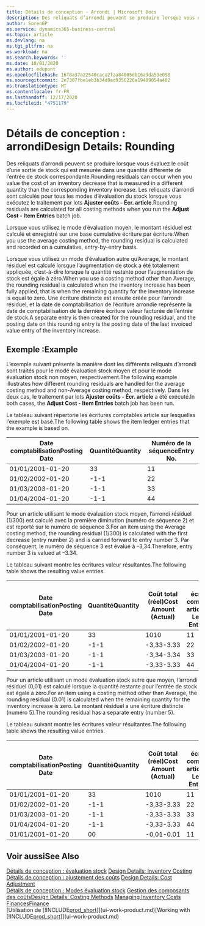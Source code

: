 ```yaml
---
title: Détails de conception - Arrondi | Microsoft Docs
description: Des reliquats d’arrondi peuvent se produire lorsque vous évaluez le coût d’une sortie de stock qui est mesurée dans une quantité différente de l’entrée de stock correspondante. Les reliquats d’arrondi sont calculés pour tous les modes d’évaluation du stock lorsque vous exécutez le traitement par lots **Ajuster coûts - Écr. article**.
author: SorenGP
ms.service: dynamics365-business-central
ms.topic: article
ms.devlang: na
ms.tgt_pltfrm: na
ms.workload: na
ms.search.keywords: ''
ms.date: 10/01/2020
ms.author: edupont
ms.openlocfilehash: 16f8a37a22540caca2faa84005db16a9da59e098
ms.sourcegitcommit: 2e7307fbe1eb3b34d0ad9356226a19409054a402
ms.translationtype: HT
ms.contentlocale: fr-FR
ms.lasthandoff: 12/17/2020
ms.locfileid: "4751179"
---
```

# <a name="design-details-rounding"></a><span data-ttu-id="01ac2-104">Détails de conception : arrondi</span><span class="sxs-lookup"><span data-stu-id="01ac2-104">Design Details: Rounding</span></span>
<span data-ttu-id="01ac2-105">Des reliquats d’arrondi peuvent se produire lorsque vous évaluez le coût d’une sortie de stock qui est mesurée dans une quantité différente de l’entrée de stock correspondante.</span><span class="sxs-lookup"><span data-stu-id="01ac2-105">Rounding residuals can occur when you value the cost of an inventory decrease that is measured in a different quantity than the corresponding inventory increase.</span></span> <span data-ttu-id="01ac2-106">Les reliquats d’arrondi sont calculés pour tous les modes d’évaluation du stock lorsque vous exécutez le traitement par lots **Ajuster coûts - Écr. article**.</span><span class="sxs-lookup"><span data-stu-id="01ac2-106">Rounding residuals are calculated for all costing methods when you run the **Adjust Cost - Item Entries** batch job.</span></span>  

 <span data-ttu-id="01ac2-107">Lorsque vous utilisez le mode d’évaluation moyen, le montant résiduel est calculé et enregistré sur une base cumulative écriture par écriture.</span><span class="sxs-lookup"><span data-stu-id="01ac2-107">When you use the average costing method, the rounding residual is calculated and recorded on a cumulative, entry-by-entry basis.</span></span>  

 <span data-ttu-id="01ac2-108">Lorsque vous utilisez un mode d’évaluation autre qu’Average, le montant résiduel est calculé lorsque l’augmentation de stock a été totalement appliquée, c’est-à-dire lorsque la quantité restante pour l’augmentation de stock est égale à zéro.</span><span class="sxs-lookup"><span data-stu-id="01ac2-108">When you use a costing method other than Average, the rounding residual is calculated when the inventory increase has been fully applied, that is when the remaining quantity for the inventory increase is equal to zero.</span></span> <span data-ttu-id="01ac2-109">Une écriture distincte est ensuite créée pour l’arrondi résiduel, et la date de comptabilisation de l’écriture arrondie représente la date de comptabilisation de la dernière écriture valeur facturée de l’entrée de stock.</span><span class="sxs-lookup"><span data-stu-id="01ac2-109">A separate entry is then created for the rounding residual, and the posting date on this rounding entry is the posting date of the last invoiced value entry of the inventory increase.</span></span>  

## <a name="example"></a><span data-ttu-id="01ac2-110">Exemple :</span><span class="sxs-lookup"><span data-stu-id="01ac2-110">Example</span></span>  
 <span data-ttu-id="01ac2-111">L’exemple suivant présente la manière dont les différents reliquats d’arrondi sont traités pour le mode évaluation stock moyen et pour le mode évaluation stock non moyen, respectivement.</span><span class="sxs-lookup"><span data-stu-id="01ac2-111">The following example illustrates how different rounding residuals are handled for the average costing method and non-Average costing method, respectively.</span></span> <span data-ttu-id="01ac2-112">Dans les deux cas, le traitement par lots **Ajuster coûts - Écr. article** a été exécuté.</span><span class="sxs-lookup"><span data-stu-id="01ac2-112">In both cases, the **Adjust Cost - Item Entries** batch job has been run.</span></span>  

 <span data-ttu-id="01ac2-113">Le tableau suivant répertorie les écritures comptables article sur lesquelles l’exemple est basé.</span><span class="sxs-lookup"><span data-stu-id="01ac2-113">The following table shows the item ledger entries that the example is based on.</span></span>  

|<span data-ttu-id="01ac2-114">Date comptabilisation</span><span class="sxs-lookup"><span data-stu-id="01ac2-114">Posting Date</span></span>|<span data-ttu-id="01ac2-115">Quantité</span><span class="sxs-lookup"><span data-stu-id="01ac2-115">Quantity</span></span>|<span data-ttu-id="01ac2-116">Numéro de la séquence</span><span class="sxs-lookup"><span data-stu-id="01ac2-116">Entry No.</span></span>|  
|------------------|--------------|---------------|  
|<span data-ttu-id="01ac2-117">01/01/20</span><span class="sxs-lookup"><span data-stu-id="01ac2-117">01-01-20</span></span>|<span data-ttu-id="01ac2-118">3</span><span class="sxs-lookup"><span data-stu-id="01ac2-118">3</span></span>|<span data-ttu-id="01ac2-119">1</span><span class="sxs-lookup"><span data-stu-id="01ac2-119">1</span></span>|  
|<span data-ttu-id="01ac2-120">01/02/20</span><span class="sxs-lookup"><span data-stu-id="01ac2-120">02-01-20</span></span>|<span data-ttu-id="01ac2-121">-1</span><span class="sxs-lookup"><span data-stu-id="01ac2-121">-1</span></span>|<span data-ttu-id="01ac2-122">2</span><span class="sxs-lookup"><span data-stu-id="01ac2-122">2</span></span>|  
|<span data-ttu-id="01ac2-123">01/03/20</span><span class="sxs-lookup"><span data-stu-id="01ac2-123">03-01-20</span></span>|<span data-ttu-id="01ac2-124">-1</span><span class="sxs-lookup"><span data-stu-id="01ac2-124">-1</span></span>|<span data-ttu-id="01ac2-125">3</span><span class="sxs-lookup"><span data-stu-id="01ac2-125">3</span></span>|  
|<span data-ttu-id="01ac2-126">01/04/20</span><span class="sxs-lookup"><span data-stu-id="01ac2-126">04-01-20</span></span>|<span data-ttu-id="01ac2-127">-1</span><span class="sxs-lookup"><span data-stu-id="01ac2-127">-1</span></span>|<span data-ttu-id="01ac2-128">4</span><span class="sxs-lookup"><span data-stu-id="01ac2-128">4</span></span>|  

 <span data-ttu-id="01ac2-129">Pour un article utilisant le mode évaluation stock moyen, l’arrondi résiduel (1/300) est calculé avec la première diminution (numéro de séquence 2) et est reporté sur le numéro de séquence 3.</span><span class="sxs-lookup"><span data-stu-id="01ac2-129">For an item using the Average costing method, the rounding residual (1/300) is calculated with the first decrease (entry number 2) and is carried forward to entry number 3.</span></span> <span data-ttu-id="01ac2-130">Par conséquent, le numéro de séquence 3 est évalué à –3,34.</span><span class="sxs-lookup"><span data-stu-id="01ac2-130">Therefore, entry number 3 is valued at –3.34.</span></span>  

 <span data-ttu-id="01ac2-131">Le tableau suivant montre les écritures valeur résultantes.</span><span class="sxs-lookup"><span data-stu-id="01ac2-131">The following table shows the resulting value entries.</span></span>  

|<span data-ttu-id="01ac2-132">Date comptabilisation</span><span class="sxs-lookup"><span data-stu-id="01ac2-132">Posting Date</span></span>|<span data-ttu-id="01ac2-133">Quantité</span><span class="sxs-lookup"><span data-stu-id="01ac2-133">Quantity</span></span>|<span data-ttu-id="01ac2-134">Coût total (réel)</span><span class="sxs-lookup"><span data-stu-id="01ac2-134">Cost Amount (Actual)</span></span>|<span data-ttu-id="01ac2-135">N° écriture comptable article</span><span class="sxs-lookup"><span data-stu-id="01ac2-135">Item Ledger Entry No.</span></span>|<span data-ttu-id="01ac2-136">Numéro de la séquence</span><span class="sxs-lookup"><span data-stu-id="01ac2-136">Entry No.</span></span>|  
|------------------|--------------|----------------------------|---------------------------|---------------|  
|<span data-ttu-id="01ac2-137">01/01/20</span><span class="sxs-lookup"><span data-stu-id="01ac2-137">01-01-20</span></span>|<span data-ttu-id="01ac2-138">3</span><span class="sxs-lookup"><span data-stu-id="01ac2-138">3</span></span>|<span data-ttu-id="01ac2-139">10</span><span class="sxs-lookup"><span data-stu-id="01ac2-139">10</span></span>|<span data-ttu-id="01ac2-140">1</span><span class="sxs-lookup"><span data-stu-id="01ac2-140">1</span></span>|<span data-ttu-id="01ac2-141">1</span><span class="sxs-lookup"><span data-stu-id="01ac2-141">1</span></span>|  
|<span data-ttu-id="01ac2-142">01/02/20</span><span class="sxs-lookup"><span data-stu-id="01ac2-142">02-01-20</span></span>|<span data-ttu-id="01ac2-143">-1</span><span class="sxs-lookup"><span data-stu-id="01ac2-143">-1</span></span>|<span data-ttu-id="01ac2-144">-3,33</span><span class="sxs-lookup"><span data-stu-id="01ac2-144">-3.33</span></span>|<span data-ttu-id="01ac2-145">2</span><span class="sxs-lookup"><span data-stu-id="01ac2-145">2</span></span>|<span data-ttu-id="01ac2-146">2</span><span class="sxs-lookup"><span data-stu-id="01ac2-146">2</span></span>|  
|<span data-ttu-id="01ac2-147">01/03/20</span><span class="sxs-lookup"><span data-stu-id="01ac2-147">03-01-20</span></span>|<span data-ttu-id="01ac2-148">-1</span><span class="sxs-lookup"><span data-stu-id="01ac2-148">-1</span></span>|<span data-ttu-id="01ac2-149">-3,34</span><span class="sxs-lookup"><span data-stu-id="01ac2-149">-3.34</span></span>|<span data-ttu-id="01ac2-150">3</span><span class="sxs-lookup"><span data-stu-id="01ac2-150">3</span></span>|<span data-ttu-id="01ac2-151">3</span><span class="sxs-lookup"><span data-stu-id="01ac2-151">3</span></span>|  
|<span data-ttu-id="01ac2-152">01/04/20</span><span class="sxs-lookup"><span data-stu-id="01ac2-152">04-01-20</span></span>|<span data-ttu-id="01ac2-153">-1</span><span class="sxs-lookup"><span data-stu-id="01ac2-153">-1</span></span>|<span data-ttu-id="01ac2-154">-3,33</span><span class="sxs-lookup"><span data-stu-id="01ac2-154">-3.33</span></span>|<span data-ttu-id="01ac2-155">4</span><span class="sxs-lookup"><span data-stu-id="01ac2-155">4</span></span>|<span data-ttu-id="01ac2-156">4</span><span class="sxs-lookup"><span data-stu-id="01ac2-156">4</span></span>|  

 <span data-ttu-id="01ac2-157">Pour un article utilisant un mode évaluation stock autre que moyen, l’arrondi résiduel (0,01) est calculé lorsque la quantité restante pour l’entrée de stock est égale à zéro.</span><span class="sxs-lookup"><span data-stu-id="01ac2-157">For an item using a costing method other than Average, the rounding residual (0.01) is calculated when the remaining quantity for the inventory increase is zero.</span></span> <span data-ttu-id="01ac2-158">Le montant résiduel a une écriture distincte (numéro 5).</span><span class="sxs-lookup"><span data-stu-id="01ac2-158">The rounding residual has a separate entry (number 5).</span></span>  

 <span data-ttu-id="01ac2-159">Le tableau suivant montre les écritures valeur résultantes.</span><span class="sxs-lookup"><span data-stu-id="01ac2-159">The following table shows the resulting value entries.</span></span>  

|<span data-ttu-id="01ac2-160">Date comptabilisation</span><span class="sxs-lookup"><span data-stu-id="01ac2-160">Posting Date</span></span>|<span data-ttu-id="01ac2-161">Quantité</span><span class="sxs-lookup"><span data-stu-id="01ac2-161">Quantity</span></span>|<span data-ttu-id="01ac2-162">Coût total (réel)</span><span class="sxs-lookup"><span data-stu-id="01ac2-162">Cost Amount (Actual)</span></span>|<span data-ttu-id="01ac2-163">N° écriture comptable article</span><span class="sxs-lookup"><span data-stu-id="01ac2-163">Item Ledger Entry No.</span></span>|<span data-ttu-id="01ac2-164">Numéro de la séquence</span><span class="sxs-lookup"><span data-stu-id="01ac2-164">Entry No.</span></span>|  
|------------------|--------------|----------------------------|---------------------------|---------------|  
|<span data-ttu-id="01ac2-165">01/01/20</span><span class="sxs-lookup"><span data-stu-id="01ac2-165">01-01-20</span></span>|<span data-ttu-id="01ac2-166">3</span><span class="sxs-lookup"><span data-stu-id="01ac2-166">3</span></span>|<span data-ttu-id="01ac2-167">10</span><span class="sxs-lookup"><span data-stu-id="01ac2-167">10</span></span>|<span data-ttu-id="01ac2-168">1</span><span class="sxs-lookup"><span data-stu-id="01ac2-168">1</span></span>|<span data-ttu-id="01ac2-169">1</span><span class="sxs-lookup"><span data-stu-id="01ac2-169">1</span></span>|  
|<span data-ttu-id="01ac2-170">01/02/20</span><span class="sxs-lookup"><span data-stu-id="01ac2-170">02-01-20</span></span>|<span data-ttu-id="01ac2-171">-1</span><span class="sxs-lookup"><span data-stu-id="01ac2-171">-1</span></span>|<span data-ttu-id="01ac2-172">-3,33</span><span class="sxs-lookup"><span data-stu-id="01ac2-172">-3.33</span></span>|<span data-ttu-id="01ac2-173">2</span><span class="sxs-lookup"><span data-stu-id="01ac2-173">2</span></span>|<span data-ttu-id="01ac2-174">2</span><span class="sxs-lookup"><span data-stu-id="01ac2-174">2</span></span>|  
|<span data-ttu-id="01ac2-175">01/03/20</span><span class="sxs-lookup"><span data-stu-id="01ac2-175">03-01-20</span></span>|<span data-ttu-id="01ac2-176">-1</span><span class="sxs-lookup"><span data-stu-id="01ac2-176">-1</span></span>|<span data-ttu-id="01ac2-177">-3,33</span><span class="sxs-lookup"><span data-stu-id="01ac2-177">-3.33</span></span>|<span data-ttu-id="01ac2-178">3</span><span class="sxs-lookup"><span data-stu-id="01ac2-178">3</span></span>|<span data-ttu-id="01ac2-179">3</span><span class="sxs-lookup"><span data-stu-id="01ac2-179">3</span></span>|  
|<span data-ttu-id="01ac2-180">01/04/20</span><span class="sxs-lookup"><span data-stu-id="01ac2-180">04-01-20</span></span>|<span data-ttu-id="01ac2-181">-1</span><span class="sxs-lookup"><span data-stu-id="01ac2-181">-1</span></span>|<span data-ttu-id="01ac2-182">-3,33</span><span class="sxs-lookup"><span data-stu-id="01ac2-182">-3.33</span></span>|<span data-ttu-id="01ac2-183">4</span><span class="sxs-lookup"><span data-stu-id="01ac2-183">4</span></span>|<span data-ttu-id="01ac2-184">4</span><span class="sxs-lookup"><span data-stu-id="01ac2-184">4</span></span>|  
|<span data-ttu-id="01ac2-185">01/01/20</span><span class="sxs-lookup"><span data-stu-id="01ac2-185">01-01-20</span></span>|<span data-ttu-id="01ac2-186">0</span><span class="sxs-lookup"><span data-stu-id="01ac2-186">0</span></span>|<span data-ttu-id="01ac2-187">-0,01</span><span class="sxs-lookup"><span data-stu-id="01ac2-187">-0.01</span></span>|<span data-ttu-id="01ac2-188">1</span><span class="sxs-lookup"><span data-stu-id="01ac2-188">1</span></span>|<span data-ttu-id="01ac2-189">5</span><span class="sxs-lookup"><span data-stu-id="01ac2-189">5</span></span>|  

## <a name="see-also"></a><span data-ttu-id="01ac2-190">Voir aussi</span><span class="sxs-lookup"><span data-stu-id="01ac2-190">See Also</span></span>  
 <span data-ttu-id="01ac2-191">[Détails de conception : évaluation stock](design-details-inventory-costing.md) </span><span class="sxs-lookup"><span data-stu-id="01ac2-191">[Design Details: Inventory Costing](design-details-inventory-costing.md) </span></span>  
 <span data-ttu-id="01ac2-192">[Détails de conception : ajustement des coûts](design-details-cost-adjustment.md) </span><span class="sxs-lookup"><span data-stu-id="01ac2-192">[Design Details: Cost Adjustment](design-details-cost-adjustment.md) </span></span>  
 <span data-ttu-id="01ac2-193">[Détails de conception : Modes évaluation stock](design-details-costing-methods.md) [Gestion des composants des coûts](finance-manage-inventory-costs.md)</span><span class="sxs-lookup"><span data-stu-id="01ac2-193">[Design Details: Costing Methods](design-details-costing-methods.md) [Managing Inventory Costs](finance-manage-inventory-costs.md)</span></span>  
 [<span data-ttu-id="01ac2-194">Finances</span><span class="sxs-lookup"><span data-stu-id="01ac2-194">Finance</span></span>](finance.md)  
 <span data-ttu-id="01ac2-195">[Utilisation de [!INCLUDE[prod_short](includes/prod_short.md)]](ui-work-product.md)</span><span class="sxs-lookup"><span data-stu-id="01ac2-195">[Working with [!INCLUDE[prod_short](includes/prod_short.md)]](ui-work-product.md)</span></span>
